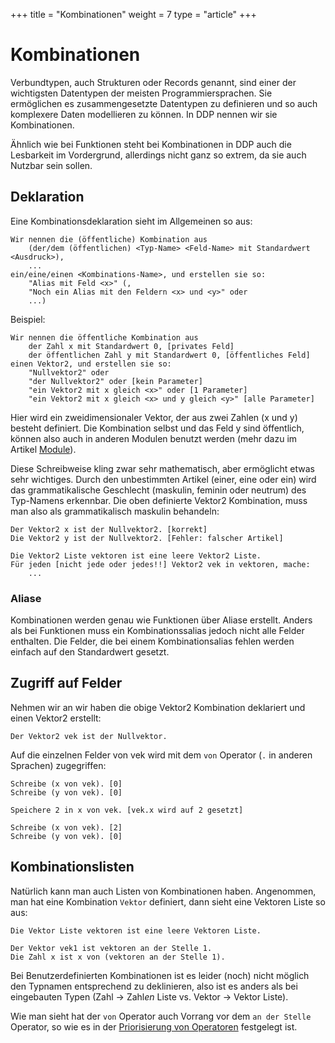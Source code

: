 +++
title = "Kombinationen"
weight = 7
type = "article"
+++

# Kombinationen

Verbundtypen, auch Strukturen oder Records genannt, sind einer der wichtigsten Datentypen der meisten Programmiersprachen.
Sie ermöglichen es zusammengesetzte Datentypen zu definieren und so auch komplexere Daten modellieren zu können.
In DDP nennen wir sie Kombinationen.

Ähnlich wie bei Funktionen steht bei Kombinationen in DDP auch die Lesbarkeit im Vordergrund, allerdings nicht ganz so extrem, da sie auch Nutzbar sein sollen.

## Deklaration

Eine Kombinationsdeklaration sieht im Allgemeinen so aus:

```ddp
Wir nennen die (öffentliche) Kombination aus
    (der/dem (öffentlichen) <Typ-Name> <Feld-Name> mit Standardwert <Ausdruck>),
    ...
ein/eine/einen <Kombinations-Name>, und erstellen sie so:
	"Alias mit Feld <x>" (,
	"Noch ein Alias mit den Feldern <x> und <y>" oder
	...)
```

Beispiel:

```ddp
Wir nennen die öffentliche Kombination aus
	der Zahl x mit Standardwert 0, [privates Feld]
	der öffentlichen Zahl y mit Standardwert 0, [öffentliches Feld]
einen Vektor2, und erstellen sie so:
	"Nullvektor2" oder
	"der Nullvektor2" oder [kein Parameter]
	"ein Vektor2 mit x gleich <x>" oder [1 Parameter]
	"ein Vektor2 mit x gleich <x> und y gleich <y>" [alle Parameter]
```

Hier wird ein zweidimensionaler Vektor, der aus zwei Zahlen (x und y) besteht definiert.
Die Kombination selbst und das Feld y sind öffentlich, können also auch in anderen Modulen benutzt werden (mehr dazu im Artikel [Module](/Bedienungsanleitung/de/Programmierung/Module)).

Diese Schreibweise kling zwar sehr mathematisch, aber ermöglicht etwas sehr wichtiges.
Durch den unbestimmten Artikel (einer, eine oder ein) wird das grammatikalische Geschlecht (maskulin, feminin oder neutrum) des Typ-Namens erkennbar.
Die oben definierte Vektor2 Kombination, muss man also als grammatikalisch maskulin behandeln:

```ddp
Der Vektor2 x ist der Nullvektor2. [korrekt]
Die Vektor2 y ist der Nullvektor2. [Fehler: falscher Artikel]

Die Vektor2 Liste vektoren ist eine leere Vektor2 Liste.
Für jeden [nicht jede oder jedes!!] Vektor2 vek in vektoren, mache:
    ...
```

### Aliase

Kombinationen werden genau wie Funktionen über Aliase erstellt.
Anders als bei Funktionen muss ein Kombinationssalias jedoch nicht alle Felder enthalten.
Die Felder, die bei einem Kombinationsalias fehlen werden einfach auf den Standardwert gesetzt.

## Zugriff auf Felder

Nehmen wir an wir haben die obige Vektor2 Kombination deklariert und einen Vektor2 erstellt:

```ddp
Der Vektor2 vek ist der Nullvektor.
```

Auf die einzelnen Felder von vek wird mit dem `von` Operator (`.` in anderen Sprachen) zugegriffen:

```ddp
Schreibe (x von vek). [0]
Schreibe (y von vek). [0]

Speichere 2 in x von vek. [vek.x wird auf 2 gesetzt]

Schreibe (x von vek). [2]
Schreibe (y von vek). [0]
```

## Kombinationslisten

Natürlich kann man auch Listen von Kombinationen haben.
Angenommen, man hat eine Kombination `Vektor` definiert, dann sieht eine Vektoren Liste so aus:

```ddp
Die Vektor Liste vektoren ist eine leere Vektoren Liste.

Der Vektor vek1 ist vektoren an der Stelle 1.
Die Zahl x ist x von (vektoren an der Stelle 1).
```

Bei Benutzerdefinierten Kombinationen ist es leider (noch) nicht möglich den Typnamen entsprechend zu deklinieren, also ist es anders als bei eingebauten Typen (Zahl -> Zahl*en* Liste vs. Vektor -> Vektor Liste).

Wie man sieht hat der `von` Operator auch Vorrang vor dem `an der Stelle` Operator, so wie es in der [Priorisierung von Operatoren](/Bedienungsanleitung/de/Programmierung/Operatoren/#operator-priorisierung) festgelegt ist.